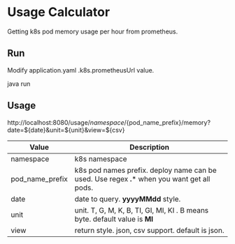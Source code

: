 # Usage Calculator

Getting k8s pod memory usage per hour from prometheus.

## Run

Modify application.yaml .k8s.prometheusUrl value.

java run

## Usage

http://localhost:8080/usage/${namespace}/${pod_name_prefix}/memory?date=${date}&unit=${unit}&view=${csv}

| Value        | Description                             |
| ------------- | ----------------------|
| namespace | k8s namespace |
| pod_name_prefix | k8s pod names prefix. deploy name can be used. Use regex **.*** when you want get all pods. |
| date | date to query. **yyyyMMdd** style. |
| unit | unit. T, G, M, K, B, TI, GI, MI, KI . B means byte. default value is **MI**  |
| view | return style. json, csv support. default is json. |
